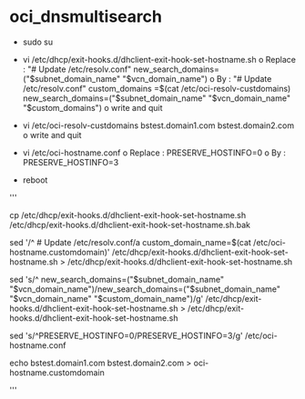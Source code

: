# oci_dnsmultisearch


-	sudo su

-	vi /etc/dhcp/exit-hooks.d/dhclient-exit-hook-set-hostname.sh
o	Replace : 
"# Update /etc/resolv.conf"
new_search_domains=("$subnet_domain_name" "$vcn_domain_name")
o	By : 
"# Update /etc/resolv.conf"
custom_domains =$(cat /etc/oci-resolv-custdomains)
new_search_domains=("$subnet_domain_name" "$vcn_domain_name" "$custom_domains")
o	write and quit 

-	 vi /etc/oci-resolv-custdomains
bstest.domain1.com bstest.domain2.com
o	write and quit 

-	vi /etc/oci-hostname.conf
o	Replace : 
PRESERVE_HOSTINFO=0
o	By : 
PRESERVE_HOSTINFO=3

-	reboot

'''

cp /etc/dhcp/exit-hooks.d/dhclient-exit-hook-set-hostname.sh /etc/dhcp/exit-hooks.d/dhclient-exit-hook-set-hostname.sh.bak

sed '/^            # Update \/etc\/resolv.conf/a 			custom_domain_name=$(cat \/etc\/oci-hostname.customdomain)' /etc/dhcp/exit-hooks.d/dhclient-exit-hook-set-hostname.sh > /etc/dhcp/exit-hooks.d/dhclient-exit-hook-set-hostname.sh

sed 's/^            new_search_domains=("$subnet_domain_name" "$vcn_domain_name")/new_search_domains=("$subnet_domain_name" "$vcn_domain_name" "$custom_domain_name")/g' /etc/dhcp/exit-hooks.d/dhclient-exit-hook-set-hostname.sh > /etc/dhcp/exit-hooks.d/dhclient-exit-hook-set-hostname.sh

sed 's/^PRESERVE_HOSTINFO=0/PRESERVE_HOSTINFO=3/g' /etc/oci-hostname.conf

echo bstest.domain1.com bstest.domain2.com > oci-hostname.customdomain

'''
